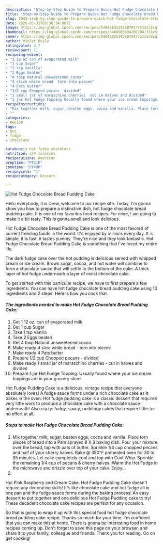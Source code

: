 ```yaml
---
description: "Step-by-Step Guide to Prepare Quick Hot Fudge Chocolate Bread Pudding Cake"
title: "Step-by-Step Guide to Prepare Quick Hot Fudge Chocolate Bread Pudding Cake"
slug: 1944-step-by-step-guide-to-prepare-quick-hot-fudge-chocolate-bread-pudding-cake
date: 2020-05-31T08:36:34.067Z
image: https://img-global.cpcdn.com/recipes/5464583534280704/751x532cq70/hot-fudge-chocolate-bread-pudding-cake-recipe-main-photo.jpg
thumbnail: https://img-global.cpcdn.com/recipes/5464583534280704/751x532cq70/hot-fudge-chocolate-bread-pudding-cake-recipe-main-photo.jpg
cover: https://img-global.cpcdn.com/recipes/5464583534280704/751x532cq70/hot-fudge-chocolate-bread-pudding-cake-recipe-main-photo.jpg
author: Violet Doyle
ratingvalue: 4.7
reviewcount: 11
recipeingredient:
- "1 12 oz can of evaporated milk"
- "1 cup Sugar"
- "1 tsp Vanilla"
- "2 Eggs beaten"
- "4 tbsp Natural unsweetened cocoa"
- "4 slice white bread  torn into pieces"
- "4 Pats butter"
- "1/2 cup Chopped pecans  divided"
- "1 small jar of maraschino cherries  cut in halves and divided"
- "1 jar Hot Fudge Topping Usually found where your ice cream toppings are in your grocery store"
recipeinstructions:
- "Mix together milk, sugar, beaten eggs, cocoa and vanilla. Place torn pieces of bread into a Pam sprayed 8 X 8 baking dish. Pour your mixture over the bread, top with pats of butter. Sprinkle 1/4 cup chopped pecans and half of your cherry halves. Bake @ 350°F preheated oven for 30 to 35 minutes. Let cake completely cool and top with Cool Whip. Sprinkle the remaining 1/4 cup of pecans &amp; cherry halves. Warm the Hot Fudge in the microwave and drizzle over top of your cake. Enjoy..."
- ""
categories:
- Recipe
tags:
- hot
- fudge
- chocolate

katakunci: hot fudge chocolate 
nutrition: 274 calories
recipecuisine: American
preptime: "PT21M"
cooktime: "PT49M"
recipeyield: "1"
recipecategory: Dessert

---
```



![Hot Fudge Chocolate Bread Pudding Cake](https://img-global.cpcdn.com/recipes/5464583534280704/751x532cq70/hot-fudge-chocolate-bread-pudding-cake-recipe-main-photo.jpg)

Hello everybody, it is Drew, welcome to our recipe site. Today, I'm gonna show you how to prepare a distinctive dish, hot fudge chocolate bread pudding cake. It is one of my favorites food recipes. For mine, I am going to make it a bit tasty. This is gonna smell and look delicious.

Hot Fudge Chocolate Bread Pudding Cake is one of the most favored of current trending foods in the world. It's enjoyed by millions every day. It is simple, it is fast, it tastes yummy. They're nice and they look fantastic. Hot Fudge Chocolate Bread Pudding Cake is something that I've loved my entire life.

The dark fudge cake over the hot pudding is delicious served with whipped cream or ice cream. Brown sugar, cocoa, and hot water will combine to form a chocolate sauce that will settle to the bottom of the cake. A thick layer of hot fudge underneath a layer of moist chocolate cake.


To get started with this particular recipe, we have to first prepare a few ingredients. You can have hot fudge chocolate bread pudding cake using 10 ingredients and 2 steps. Here is how you cook that.

<!--inarticleads1-->

##### The ingredients needed to make Hot Fudge Chocolate Bread Pudding Cake:

1. Get 1 12 oz. can of evaporated milk
1. Get 1 cup Sugar
1. Take 1 tsp Vanilla
1. Take 2 Eggs beaten
1. Get 4 tbsp Natural unsweetened cocoa
1. Make ready 4 slice white bread - torn into pieces
1. Make ready 4 Pats butter
1. Prepare 1/2 cup Chopped pecans - divided
1. Make ready 1 small jar of maraschino cherries - cut in halves and divided
1. Prepare 1 jar Hot Fudge Topping. Usually found where your ice cream toppings are in your grocery store.


Hot Fudge Pudding Cake is a delicious, vintage recipe that everyone absolutely loves! A fudge sauce forms under a rich chocolate cake as it bakes in the oven. Hot fudge pudding cake is a classic dessert that requires very little work to produce a chocolate cake with a chocolate sauce underneath! Also crazy: fudgy, saucy, puddingy cakes that require little-to-no effort at all. 

<!--inarticleads2-->

##### Steps to make Hot Fudge Chocolate Bread Pudding Cake:

1. Mix together milk, sugar, beaten eggs, cocoa and vanilla. Place torn pieces of bread into a Pam sprayed 8 X 8 baking dish. Pour your mixture over the bread, top with pats of butter. Sprinkle 1/4 cup chopped pecans and half of your cherry halves. Bake @ 350°F preheated oven for 30 to 35 minutes. Let cake completely cool and top with Cool Whip. Sprinkle the remaining 1/4 cup of pecans &amp; cherry halves. Warm the Hot Fudge in the microwave and drizzle over top of your cake. Enjoy...
1. 


Hot Pink Raspberry and Cream Cake. Hot Fudge Pudding Cake doesn&#39;t require any decorating skills! It&#39;s like chocolate cake and hot fudge all in one pan and the fudge sauce forms during the baking process! An easy dessert to put together and one delicious Hot Fudge Pudding cake to try! These decadent chocolate cake recipes are perfect for any occasion. 

So that is going to wrap it up with this special food hot fudge chocolate bread pudding cake recipe. Thanks so much for your time. I'm confident that you can make this at home. There is gonna be interesting food in home recipes coming up. Don't forget to save this page on your browser, and share it to your family, colleague and friends. Thank you for reading. Go on get cooking!
